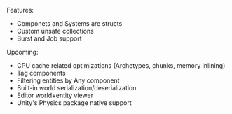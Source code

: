 Features:
- Componets and Systems are structs
- Custom unsafe collections
- Burst and Job support

Upcoming:
- CPU cache related optimizations (Archetypes, chunks, memory inlining)
- Tag components
- Filtering entities by Any component
- Built-in world serialization/deserialization
- Editor world+entity viewer
- Unity's Physics package native support
